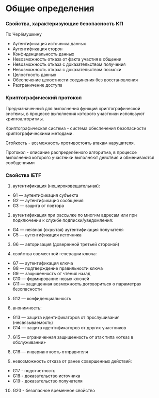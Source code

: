 # Общие определения

### Свойства, характеризующие безопасность КП
По Черёмушкину
- Аутентификация источника данных
- Аутентификация сторон
- Конфиденциальность данных
- Невозможность отказа от факта участия в общении
- Невозможность отказа с доказательством получения
- Невозможность отказа с доказательством посылки
- Целостность данных
- Обеспечение целостности соединения без восстановления
- Разграничение доступа

### Криптографический протокол
Предназначенный для выполнения функций криптографической системы, в процессе
выполнения которого участники используют криптоалгоритмы.

Криптографическая система - система обеспечения безопасности криптографическими
методами.

Стойкость - возможность противостоять атакам нарушителя.

Протокол - описание распределённого алгоритма, в процессе выполнения которого
участники выполняют действия и обмениваются сообщениями

### Свойства IETF

1. аутентификация (нешироковещательная):
  - G1 — аутентификация субъекта
  - G2 — аутентификация сообщения
  - G3 — защита от повтора

2. аутентификация при рассылке по многим адресам или при подключении к службе
   подписки/уведомления:
  - G4 — неявная (скрытая) аутентификация получателя
  - G5 — аутентификация источника

3. G6 — авторизация (доверенной третьей стороной)

4. свойства совместной генерации ключа:
  - G7 — аутентификация ключа
  - G8 — подтверждение правильности ключа
  - G9 — защищенность от чтения назад
  - G10 — формирование новых ключей
  - G11 — защищенная возможность договориться о параметрах безопасности

5. G12 — конфиденциальность

6. анонимность:
  - G13 — защита идентификаторов от прослушивания (несвязываемость)
  - G14 — защита идентификаторов от других участников

7. G15 — ограниченная защищенность от атак типа «отказ в обслуживании»

8. G16 — инвариантность отправителя

9. невозможность отказа от ранее совершенных действий:
  - G17 - подотчетность
  - G18 - доказательство источника
  - G19 - доказательство получателя

10. G20 - безопасное временное свойство
